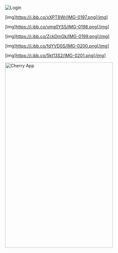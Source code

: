<p>

<img src="https://i.ibb.co/ZNTs5Sw/IMG-0196.png" alt="Login">

[img]https://i.ibb.co/xXPT8Wr/IMG-0197.png[/img]

[img]https://i.ibb.co/vmg0YS5/IMG-0198.png[/img]

[img]https://i.ibb.co/ZckDmGk/IMG-0199.png[/img]

[img]https://i.ibb.co/fdYVD0S/IMG-0200.png[/img]

[img]https://i.ibb.co/5kt13S2/IMG-0201.png[/img]

<img src="https://i.ibb.co/dMgdT2t/IMG-0193.jpg" alt="Cherry App" width="350" height="600">

</p>
